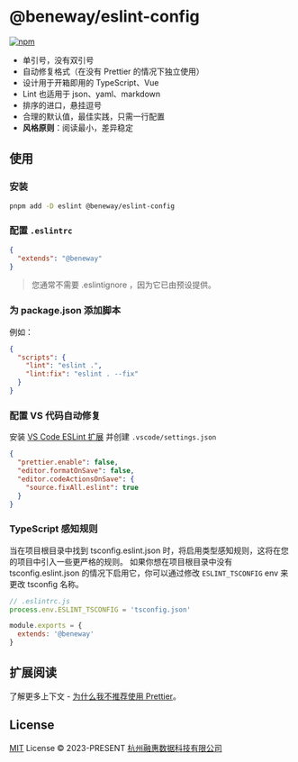 # @beneway/eslint-config

[![npm](https://img.shields.io/npm/v/@beneway/eslint-config?color=a1b858&label=)](https://npmjs.com/package/@beneway/eslint-config)

- 单引号，没有双引号
- 自动修复格式（在没有 Prettier 的情况下独立使用）
- 设计用于开箱即用的 TypeScript、Vue
- Lint 也适用于 json、yaml、markdown
- 排序的进口，悬挂逗号
- 合理的默认值，最佳实践，只需一行配置
- **风格原则**：阅读最小，差异稳定

## 使用

### 安装

```bash
pnpm add -D eslint @beneway/eslint-config
```

### 配置 `.eslintrc`

```json
{
  "extends": "@beneway"
}
```

> 您通常不需要 .eslintignore ，因为它已由预设提供。

### 为 package.json 添加脚本

例如：

```json
{
  "scripts": {
    "lint": "eslint .",
    "lint:fix": "eslint . --fix"
  }
}
```

### 配置 VS 代码自动修复

安装 [VS Code ESLint 扩展](https://marketplace.visualstudio.com/items?itemName=dbaeumer.vscode-eslint) 并创建 `.vscode/settings.json`

```json
{
  "prettier.enable": false,
  "editor.formatOnSave": false,
  "editor.codeActionsOnSave": {
    "source.fixAll.eslint": true
  }
}
```

### TypeScript 感知规则

当在项目根目录中找到 tsconfig.eslint.json 时，将启用类型感知规则，这将在您的项目中引入一些更严格的规则。 如果你想在项目根目录中没有 tsconfig.eslint.json 的情况下启用它，你可以通过修改 `ESLINT_TSCONFIG` env 来更改 tsconfig 名称。

```js
// .eslintrc.js
process.env.ESLINT_TSCONFIG = 'tsconfig.json'

module.exports = {
  extends: '@beneway'
}
```

## 扩展阅读

了解更多上下文 - [为什么我不推荐使用 Prettier](https://antfu.me/posts/why-not-prettier)。

## License

[MIT](./LICENSE) License &copy; 2023-PRESENT [杭州融惠数据科技有限公司](https://github.com/benewy)
